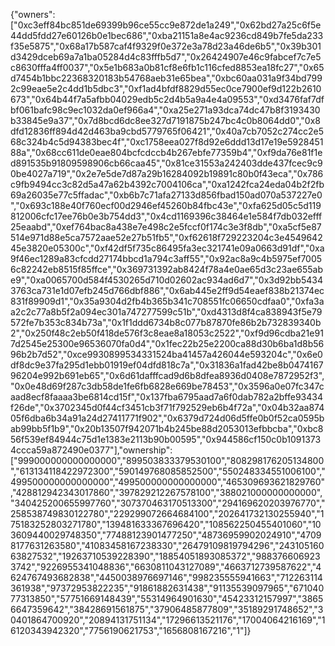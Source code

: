 {"owners":["0xc3eff84bc851de69399b96ce55cc9e872de1a249","0x62bd27a25c6f5e44dd5fdd27e60126b0e1bec686","0xba21151a8e4ac9236cd849b7fe5da233f35e5875","0x68a17b587caf4f9329f0e372e3a78d23a46de6b5","0x39b301d3429dceb69a7a1ba05284d4c83fffb5d7","0x26424907e46c9fabcef7c7e5c8630fffa4ff0037","0x5e1b683a0b81cf8e6fb1c116cfed8853ea18fc27","0x65d7454b1bbc22368320183b54768aeb31e65bea","0xbc60aa031a9f34bd7992c99eae5e2c4dd1b5dbc3","0xf1ad4bfdf8829d55ec0ce7900ef9d122b2610673","0x64b44f7a5afbb04029edb5c2d4b5a9a4e4a09553","0xd3476faf7dfbf061bafc98c9ec1032da0ef966a4","0xa25e271a93dca74dc47b8f3193430b33845e9a37","0x7d8bcd6dc8ee327d7191875b247bc4c0b8064dd0","0x8dfd12836ff894d42d463ba9cbd5779765f06421","0x40a7cb7052c274cc2e568c324b4c5d94383bec4f","0xc1758eea027f8d92e6ddd13d17e19e592845188a","0x68cc611de0eae804bcfcdccb4b267ebfe77359b4","0xf9da76e81f1ed891535b91809598906cb66caa45","0x81ce31553a242403dde437fcec9c90be4027a719","0x2e7e5de7d87a29b16284092b19891c80b0f43eca","0x786c9fb9494cc3c82d5a47a62b4392c7004106ca","0xa1242fca24eda04b2f2fb69a26035e77c5ffadac","0xb6b7c71afa27133d856fbad150ad070a537227e0","0x693c188e40f760ecf00d2946ef45260b84fbc43e","0xfa625d05c5d119812006cfc17ee76b0e3b754dd3","0x4cd1169396c38464e1e584f7db032efff25eaabd","0xef764bac8a438e7e498c2e5fccf0f174c3e3f8db","0xa5cf5e87514e971d88e5ca7572aae52e27b51fb5","0xf62618f729223204c3e454964245e3820e05300c","0xf42df5f735c86495fa3ec321741e09a0663d91df","0xa9f46ec1289a83cfcdd27174bbcd1a794c3aff55","0x92ac8a9c4b5975ef70056c82242eb8515f85ffce","0x369731392ab8424f78a4e0ae65d3c23ae655abe9","0xa0065700d584f4530265d710d02602ac934ad6d7","0x3d92bb54343763ca731e1d07efb245d766dbf886","0x6ab445e2ff9d54eaef838b21374ec831f89909d1","0x35a9304d2fb4b365b341c708551fc06650cdfaa0","0xfa3aa2c2c77a8b5f2a094ec301a747277599c51b","0xd4313d8f4ca838943f5e79572fe7b353c834b73a","0x1f1ddd6734b8c077b87870fe86b2b732839340b2","0x250f48c2eb50f418de576f3c8eae8a18053c2522","0xf9d96cdba21e917d2545e25300e96536070fa0d4","0x1fec22b25e2200ca88d30b6ba1d8b5696b2b7d52","0xce9930899534331524ba41457a426044e593204c","0x6e0df8dc9e37fa295d1ebb01919ef04dfd818c7a","0x31836a1fad42be8b047416796204e992b691eb65","0x6d61dafffcad9d6b8dfea8936d0408e7872952f3","0x0e48d69f287c3db58de1fe6fb6828e669be78453","0x3596a0e07fc347caad8ecf8faaaa3be6814cd15f","0x137fba6795aad7a6f0dab782a2bffe93434f26de","0x3702345d0f44cf3451cb3f71f792529eb6b4f72a","0x04b32aa87405f6dba6b34a91a24d27411771f902","0x6379d724d06d5ffe0b0f52ca0595bab99bb5f1b9","0x20b13507f942071b4b245be88d2053013efbbcba","0xbc856f539ef84944c75d1e1383e2113b90b00595","0x944586cf150c0b10913734ccca59a872490e0377"],"ownership":["999000000000000000","899503833379530100","808298176205134800","613134118422972300","590149768085852500","550248334551006100","499500000000000000","499500000000000000","465309693621829760","428812942343017860","397829212267578100","388021000000000000","340425200655997760","307370463170513300","294169620203976770","258538749830122780","229299072664684100","202641732130255940","175183252803271780","139481633367696420","108562250455401060","103609440029748350","77488123901477250","48736959902024910","47098177631263580","41083458167238330","26479109819794296","24310516063827532","19263710539228390","18854051893085372","9883766069233742","9226955341048836","6630811043127089","4663712739587622","4624767493682838","4450038976697146","998235555941663","712263114361938","97372953822235","91861882631438","91135539097965","67104077313850","57751669148439","55314964901630","45423312157997","38656647359642","38428691561875","37906485877809","35189291748652","30401864700920","20894131751134","17296613521176","17004064216169","16120343942320","7756190621753","1656808167216","1"]}